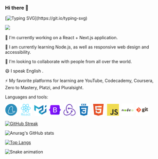 <!--
**samuel-2001/samuel-2001** is a ✨ _special_ ✨ repository because its `README.md` (this file) appears on your GitHub profile.

Here are some ideas to get you started:

- 🔭 I’m currently working on ...
- 🌱 I’m currently learning ...
- 👯 I’m looking to collaborate on ...
- 🤔 I’m looking for help with ...
- 💬 Ask me about ...
- 📫 How to reach me: ...
- 😄 Pronouns: ...
- ⚡ Fun fact: ...
-->
### Hi there 👋

[![Typing SVG](https://readme-typing-svg.demolab.com?font=Fira+Code&weight=600&pause=1000&color=F7569D&width=435&lines=The+Interface+Alchemist.)](https://git.io/typing-svg)

![](https://komarev.com/ghpvc/?username=samuel-2001&color=green&style=flat-square)

<!--
**Alejandroq12/Alejandroq12** is a ✨ _special_ ✨ repository because its `README.md` (this file) appears on your GitHub profile.

Here are some ideas to get you started:
- 📫 How to reach me: ...
-->

🔭 I'm currently working on a React + Next.js application.

🌱 I am currently learning Node.js, as well as responsive web design and accessibility. 

👯 I'm looking to collaborate with people from all over the world.

😄 I speak  English .

⚡ My favorite platforms for learning are YouTube, Codecademy, Coursera, Zero to Mastery, Platzi, and Pluralsight.

Languages and tools:
<div> 
  <img src="https://github.com/devicons/devicon/blob/master/icons/yarn/yarn-original.svg" title="Yarn" alt="Yarn" width="40" height="40"/>&nbsp;
  <img src="https://github.com/devicons/devicon/blob/master/icons/react/react-original-wordmark.svg" title="React" alt="React" width="40" height="40"/>&nbsp;
  <img src="https://github.com/devicons/devicon/blob/master/icons/materialui/materialui-original.svg" title="Material UI" alt="Material UI" width="40" height="40"/>&nbsp;
  <img src="https://github.com/devicons/devicon/blob/master/icons/bootstrap/bootstrap-original.svg" title="Bootstrap" alt="Material UI" width="40" height="40"/>&nbsp;
  <img src="https://github.com/devicons/devicon/blob/master/icons/redux/redux-original.svg" title="Redux" alt="Redux " width="40" height="40"/>&nbsp;
  <img src="https://github.com/devicons/devicon/blob/master/icons/css3/css3-plain-wordmark.svg"  title="CSS3" alt="CSS" width="40" height="40"/>&nbsp;
  <img src="https://github.com/devicons/devicon/blob/master/icons/html5/html5-original.svg" title="HTML5" alt="HTML" width="40" height="40"/>&nbsp;
  <img src="https://github.com/devicons/devicon/blob/master/icons/javascript/javascript-original.svg" title="JavaScript" alt="JavaScript" width="40" height="40"/>&nbsp;  <img src="https://github.com/devicons/devicon/blob/master/icons/nodejs/nodejs-original-wordmark.svg" title="NodeJS" alt="NodeJS" width="40" height="40"/>&nbsp;
  <img src="https://github.com/devicons/devicon/blob/master/icons/git/git-original-wordmark.svg" title="Git" **alt="Git" width="40" height="40"/>
</div>


[![GitHub Streak](https://streak-stats.demolab.com?user=Samuel-2001&theme=dark&date_format=M%20j%5B%2C%20Y%5D)](https://git.io/streak-stats)

![Anurag's GitHub stats](https://github-readme-stats.vercel.app/api?username=samuel-2001&show_icons=true&theme=radical)

[![Top Langs](https://github-readme-stats-git-masterrstaa-rickstaa.vercel.app/api/top-langs/?username=samuel-2001&layout=compact)](https://github.com/anuraghazra/github-readme-stats)

![Snake animation](https://github.com/CYNTAX/CYNTAX/blob/output/github-contribution-grid-snake.svg)
